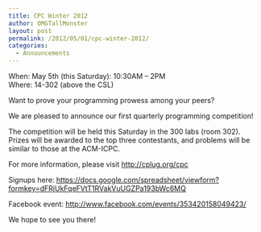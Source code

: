 ```yaml
---
title: CPC Winter 2012
author: OMGTallMonster
layout: post
permalink: /2012/05/01/cpc-winter-2012/
categories:
  - Announcements
---
```

When: May 5th (this Saturday): 10:30AM &#8211; 2PM  
Where: 14-302 (above the CSL)

Want to prove your programming prowess among your peers?

We are pleased to announce our first quarterly programming competition!

The competition will be held this Saturday in the 300 labs (room 302). Prizes will be awarded to the top three contestants, and problems will be similar to those at the ACM-ICPC.

For more information, please visit <a href="http://cplug.org/cpc" target="_blank">http://cplug.org/cpc</a>

Signups here: <https://docs.google.com/spreadsheet/viewform?formkey=dFRjUkFqeFVtT1RVakVuUGZPa193bWc6MQ>

Facebook event: <http://www.facebook.com/events/353420158049423/>

We hope to see you there!